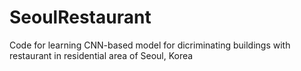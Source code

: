 # SeoulRestaurant
Code for learning CNN-based model for dicriminating buildings with restaurant in residential area of Seoul, Korea
